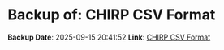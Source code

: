 # Backup of: CHIRP CSV Format

**Backup Date**: 2025-09-15 20:41:52
**Link**: [CHIRP CSV Format](https://przemienniki.eu/eksport-danych/chirp/?band=70cm,2m&status=working,testing)
